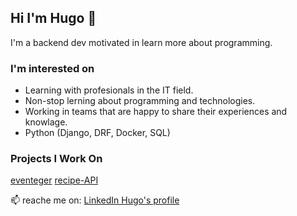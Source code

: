 ## Hi I'm Hugo 👋
I'm a backend dev motivated in learn more about programming.

### I'm interested on
- Learning with profesionals in the IT field.
- Non-stop lerning about programming and technologies.
- Working in teams that are happy to share their experiences and knowlage.
- Python (Django, DRF, Docker, SQL)

### Projects I Work On
[eventeger](https://github.com/final-project-hha/final-project)
[recipe-API](https://github.com/HugoLMFbd/recipe-app-api)

📫 reache me on:
[LinkedIn Hugo's profile](https://www.linkedin.com/in/HugoLeonardoMartinez/)
<!--
**HugoLMFbd/HugoLMFbd** is a ✨ _special_ ✨ repository because its `README.md` (this file) appears on your GitHub profile.

Here are some ideas to get you started:

- 🔭 I’m currently working on ...
- 🌱 I’m currently learning ...
- 👯 I’m looking to collaborate on ...
- 🤔 I’m looking for help with ...
- 💬 Ask me about ...
- 📫 How to reach me: ...
- 😄 Pronouns: ...
- ⚡ Fun fact: ...
-->
